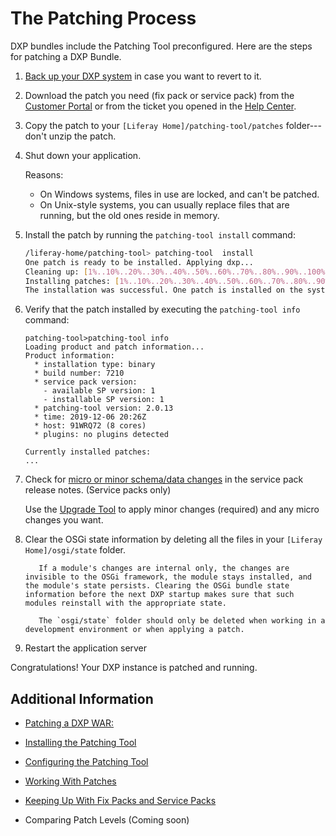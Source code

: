 # The Patching Process 

DXP bundles include the Patching Tool preconfigured. Here are the steps for patching a DXP Bundle. 

1.  [Back up your DXP system](../backing-up.md) in case you want to revert to it. 

1.  Download the patch you need (fix pack or service pack) from the [Customer Portal](https://customer.liferay.com/downloads) or from the ticket you opened in the [Help Center](https://help.liferay.com/hc).

1.  Copy the patch to your `[Liferay Home]/patching-tool/patches` folder---don't unzip the patch.

1.  Shut down your application.

    Reasons:

    * On Windows systems, files in use are locked, and can't be patched.
    * On Unix-style systems, you can usually replace files that are running, but the old ones reside in memory.

1.  Install the patch by running the `patching-tool install` command:

    ```bash
    /liferay-home/patching-tool> patching-tool  install
    One patch is ready to be installed. Applying dxp...
    Cleaning up: [1%..10%..20%..30%..40%..50%..60%..70%..80%..90%..100%]
    Installing patches: [1%..10%..20%..30%..40%..50%..60%..70%..80%..90%...100%]
    The installation was successful. One patch is installed on the system.
    ```

1.  Verify that the patch installed by executing the `patching-tool info` command:

    ```
    patching-tool>patching-tool info
    Loading product and patch information...
    Product information:
      * installation type: binary
      * build number: 7210
      * service pack version:
        - available SP version: 1
        - installable SP version: 1
      * patching-tool version: 2.0.13
      * time: 2019-12-06 20:26Z
      * host: 91WRQ72 (8 cores)
      * plugins: no plugins detected
    
    Currently installed patches:
    ...
    ```

1.  Check for [micro or minor schema/data changes](https://help.liferay.com/hc/en-us/articles/360030959231-Meaningful-Schema-Versioning) in the service pack release notes. (Service packs only)

    Use the [Upgrade Tool](../upgrading-liferay-dxp/upgrade-basics/using-the-database-upgrade-tool.md) to apply minor changes (required) and any micro changes you want.

1.  Clear the OSGi state information by deleting all the files in your `[Liferay Home]/osgi/state` folder.

    ```note::
       If a module's changes are internal only, the changes are invisible to the OSGi framework, the module stays installed, and the module's state persists. Clearing the OSGi bundle state information before the next DXP startup makes sure that such modules reinstall with the appropriate state.
    ```

    ```warning::
       The `osgi/state` folder should only be deleted when working in a development environment or when applying a patch.
    ```

1.  Restart the application server

Congratulations! Your DXP instance is patched and running.

## Additional Information 

* [Patching a DXP WAR:](./patching-the-dxp-war.md)

* [Installing the Patching Tool](./installing-the-patching-tool.md)

* [Configuring the Patching Tool](./configuring-the-patching-tool.md)

* [Working With Patches](./working-with-patches.md)

* [Keeping Up With Fix Packs and Service Packs](./keeping-up-with-fix-packs.md)

* Comparing Patch Levels (Coming soon)